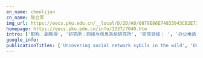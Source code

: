 ```yaml
---
en_name: chenlijun
cn_name: 陈立军
img_url: https://eecs.pku.edu.cn/__local/D/2D/A0/0879E86E74833943CB2E732967E_9A3C38CC_BD6.vsb?e=.jpg
homepage: https://eecs.pku.edu.cn/info/1337/7040.htm
intro: ['职称：副教授', '研究所：网络与信息系统研究所', '研究领域： ', '办公电话：86-10-62765825', '电子邮件：ljchen@pku.edu.cn', '个人主页： ']
google_info: 
publicationTitles: ['Uncovering social network sybils in the wild', 'Understanding latent interactions in online social networks', 'An empirical study of collusion behavior in the Maze P2P file-sharing system', 'An empirical study of free-riding behavior in the Maze P2P file-sharing system', 'Efficient batched synchronization in dropbox-like cloud storage services', 'Cloud transcoder: Bridging the format and resolution gap between internet videos and mobile devices', 'Parallel distributed processing of constrained skyline queries by filtering', 'Towards network-level efficiency for cloud storage services', 'Robust incentives via multi‐level Tit‐for‐Tat', 'Understanding the Dynamic of Peer-to-Peer Systems.', 'Deployment of a large-scale peer-to-peer social network', 'Votetrust: Leveraging friend invitation graph to defend against social network sybils', 'RepTrap: a novel attack on feedback-based reputation systems', 'CHARM: A cost-efficient multi-cloud data hosting scheme with high availability', 'AmazingStore: available, low-cost online storage service using cloudlets.', 'Cloud download: using cloud utilities to achieve high-quality content distribution for unpopular videos', 'Seraph: an efficient, low-cost system for concurrent graph processing', 'VoteTrust: Leveraging friend invitation graph to defend against social network sybils', 'Study on durable peer-to-peer storage techniques.', 'Vulnerabilities and countermeasures in context-aware social rating services', 'A multi-dimensional reputation system combined with trust and incentive mechanisms in P2P file sharing systems', 'Maximizing the bandwidth multiplier effect for hybrid cloud-p2p content distribution', 'Garaph: Efficient GPU-accelerated graph processing on a single machine with balanced replication', 'Bring reputation system to social network in the maze P2P file-sharing system', 'A data placement scheme with time-related model for p2p storages', 'Rainbow product ranking for upgrading e-commerce', 'LIP: A Lifetime and Popularity Based Ranking Approach to Filter out Fake Files in P2P File Sharing Systems.', 'Dishonest behaviors in online rating systems: cyber competition, attack models, and attack generator', 'Reputation trap: An powerful attack on reputation system of file sharing p2p environment', 'Challenges, designs, and performances of large-scale open-P2SP content distribution', 'Understanding the gift-sending interaction on live-streaming video websites', 'Probabilistic failure detection for efficient distributed storage maintenance', 'Voting systems with trust mechanisms in cyberspace: Vulnerabilities and defenses', 'Peerdedupe: Insights into the peer-assisted sampling deduplication', 'Towards a more accurate availability evaluation in peer-to-peer storage systems', 'Detecting and validating sybil groups in the wild', 'Processing concurrent graph analytics with decoupled computation model', 'Modeling attack behaviors in rating systems', 'YuruBackup: a space-efficient and highly scalable incremental backup system in the cloud', 'Measurement study and application of social network in the maze p2p file-sharing system', 'Protector: A probabilistic failure detector for cost-effective peer-to-peer storage', 'Exploring the cost-availability tradeoff in p2p storage systems', 'Stability-optimal grouping strategy of peer-to-peer systems', 'A measurement study of the structured overlay network in P2P file-sharing systems', 'A measurement study of the structured overlay network in P2P file-sharing applications', 'Analyzing peer-to-peer traffic’s impact on large scale networks', 'Exploring peer heterogeneity: Towards understanding and application', 'A scheme to construct global file system', 'Understanding sybil groups in the wild', 'Uncovering user interaction dynamics in online social networks', 'MBF: A real matrix Bloom Filter representation method on dynamic set', 'SEC: A practical secure erasure coding scheme for peer-to-peer storage system', 'BCStore: Bandwidth-efficient in-memory KV-store with batch coding', 'CloudTracker: accelerating internet content distribution by bridging cloud servers and peer swarms', 'Hybrid retrieval mechanisms in vehicle-based P2P networks', 'A novel content distribution mechanism in dht networks', 'User behavior modeling in peer-to-peer file sharing networks: Dissecting download and removal actions', 'Achieving effective multi-term queries for fast DHT information retrieval', 'An interest-based P2P RDF query architecture', 'When computing meets heterogeneous cluster: Workload assignment in graph computation', 'A hierarchically differential P2P storage architecture', 'An infrastructure for attribute addressable P2P network: Barnet', 'DeepCredit: Exploiting User Cickstream for Loan Risk Prediction in P2P Lending', 'Understanding and Surpassing Dropbox: Efficient Incremental Synchronization in Cloud Storage Services', 'Enhancing personalized ranking quality through multidimensional modeling of inter-item competition', 'Hybrid information retrieval policies based on cooperative cache in mobile P2P networks', 'Towards efficient large-scale graph neural network computing', 'DeltaCFS: Boosting delta sync for cloud storage services by learning from NFS', 'Content distribution for mobile Internet: A cloud-based approach', 'Unfolding dynamics in a social network: co-evolution oflink formation and user interaction', 'Gamerank: ranking and analyzing baseball network', 'Characterization of P2P file-sharing system', 'CSFS: a Java enabled network file storage system', 'Emergint: 一种支持多节点并发动态增删的 P2P 路由算法', 'SemanticPeer: an ontology-based P2P lookup service', 'Global file store: a massive storage system on the internet-concept and design', 'Neugraph: parallel deep neural network computation on large graphs', 'Understanding the performance of offline download in real p2p networks', 'Gram: Scaling graph computation to the trillions', 'Beehive: low-cost content subscription service using cloudlets', 'Seraph: An efficient system for parallel processing on a shared graph', 'On the qos of offline download in retrieving peer-side file resource', 'Understanding the session durability in peer-to-peer storage system', 'Emergint: A P2P Routing Algorithm That Supports Multi-Node Dynamic Concurrent Join and Leave', 'SDPaxos: Building Efficient Semi-Decentralized Geo-replicated State Machines', 'Process-driven analysis of dynamics in online social interactions', 'AutoProc: An automatic proactive replication scheme for P2P storage', 'An implementation and optimization for scalable DHT crawler', 'Soda: Towards a framework for self optimization via demand adaptation in peer-to-peer networks', 'Defending against Social Network Sybils with Interaction Graph Embedding', 'Cross-Application Cellular Traffic Optimization', 'Supplementary file of the TPDS manuscript', 'UStore: a low cost cold and archival data storage system for data centers', 'PROB: A lightweight approach for fast content propagation in P2P networks', 'User-experience-based availability analysis model and its application in P2P storage systems', 'A multiple user sharing behaviors based approach for fake file detection in P2P environments', 'A Measurement Study of the Structured Overlay Network in P2P File-Sharing Systems', 'An effective approach based on rough set and topic cluster to build peer communities', 'A P2P Objects Location Model for Higher Access Success Rate over Dynamic Networks [J]', 'Experiences deploying peer-to-peer network for a distributed file system', 'Building efficient and available distributed transaction with Paxos-based coding consensus', 'Efficient Distributed Machine Learning with Trigger Driven Parallel Training', 'A New Approach to Detect User Collusion Behavior in Online QA System', 'Efficient Batched Synchronization for Cloud Storage Services', 'Cloud Tracking or Open-P2SP', 'Research Summary and Future Work', 'Background and Overview', 'Cloud Downloading for Unpopular Videos', 'Cloud Bandwidth Scheduling', 'Cloud Transcoding for Mobile Devices', 'Offline Downloading: A Comparative Study', '真实环境下虚假团体的测量研究', 'DSwitch a dual mode direct and network attached disk', 'Fast then inefficient? Engineering the traffic in edge-server relay network', 'Forwarding Links without Browsing Links in Online Social Networks.', 'T-CloudDisk: a tunable cloud storage service for flexible batched synchronization', 'Who drive people to forward information: publisher or spreader?', 'The Neutralizer: a self‐configurable failure detector for minimizing distributed storage maintenance cost', 'Analyze the Impact of User Search Behavior on DHT-based P2P File Sharing System', 'Towards a More Accurate Availability Evaluation', '2006 International Workshop on P2P for High Performance Computational Sciences (P2P-HPCS06)-Understanding the Session Durability in Peer-to-Peer Storage System', "2006 International Workshop on P2P for High Performance Computational Sciences (P2P-HPCS06)-Analyzing Peer-to-Peer Traffic's Impact on Large Scale Networks", 'Cross-layer flow control based on path capacity prediction for multi-hop ad hoc network', 'P2P 系統中降低錯誤相關性的方法', 'Session 10-Ubiquitous Computing-GCMPR: Gateway-Centric Multi-path Routing for Internet Connectivity of Wireless Mobile Ad Hoc Network', 'Session 6A-Peer-to-Peer Algorithms and Systems II-Cross-Layer Flow Control Based on Path Capacity Prediction for Multi-hop Ad Hoc Network', 'Engineering Web storage servers using session management', "Workshop 2-International Workshop on Storage Grid and Technologies (SGT'2004)-Engineering Web Storage Servers Using Session Management", 'Leveraging duplicates to improve file availability of P2P storage systems', 'ANALYSIS FOR GENERATING THE TEST-SHEETS AUTOMATICALLY', 'GARAPH', 'Program committee: Karl Aberer, EPFL', 'Welcome Message from the TRAM Program Chairs', 'TRAM 2008 Organizing Committee', 'CloudTracker: Tracking Cloud Services for Accelerating Peer-to-Peer Content Distribution']
---
```

